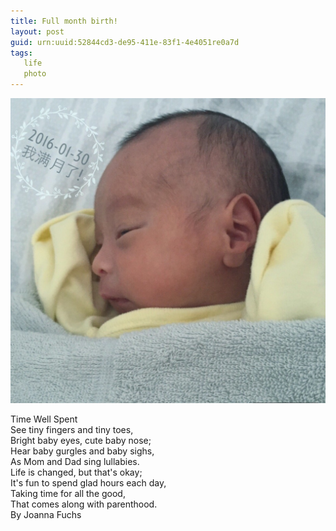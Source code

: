 ```yaml
---
title: Full month birth!
layout: post
guid: urn:uuid:52844cd3-de95-411e-83f1-4e4051re0a7d
tags: 
   life
   photo
---
```


![Full month birth](/media/files/2016/month.jpg "Full month birth")

Time Well Spent   
See tiny fingers and tiny toes,    
Bright baby eyes, cute baby nose;    
Hear baby gurgles and baby sighs,   
As Mom and Dad sing lullabies.   
Life is changed, but that's okay;    
It's fun to spend glad hours each day,   
Taking time for all the good,   
That comes along with parenthood.   
By Joanna Fuchs   
